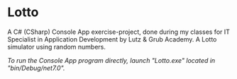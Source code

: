 # Lotto
A C# (CSharp) Console App exercise-project, done during my classes for IT Specialist in Application Development by Lutz & Grub Academy. A Lotto simulator using random numbers.

*To run the Console App program directly, launch "Lotto.exe" located in "bin/Debug/net7.0".*

